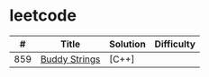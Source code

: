 # leetcode


| # | Title | Solution | Difficulty |
|---| ----- | -------- | ---------- |
|859|[Buddy Strings](https://leetcode.com/problems/buddy-strings/description/) | [C++]
